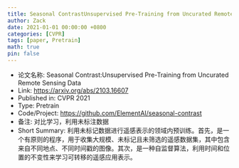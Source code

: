 ```yaml
---
title: Seasonal ContrastUnsupervised Pre-Training from Uncurated Remote Sensing Data
author: Zack
date: 2021-01-01 00:00:00 +0800
categories: [CVPR]
tags: [paper, Pretrain]
math: true
pin: false
---
```

- 论文名称: Seasonal Contrast:Unsupervised Pre-Training from Uncurated Remote Sensing Data
- Link: https://arxiv.org/abs/2103.16607
- Published in: CVPR 2021
- Type: Pretrain
- Code/Project: https://github.com/ElementAI/seasonal-contrast
- 备注: 对比学习，利用未标注数据
- Short Summary: 利用未标记数据进行遥感表示的领域内预训练。首先，是一个有原则的程序，用于收集大规模、未标记且未筛选的遥感数据集，其中包含来自不同地点、不同时间戳的图像。其次，是一种自监督算法，利用时间和位置的不变性来学习可转移的遥感应用表示。
